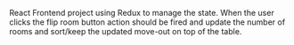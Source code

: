 React Frontend project using Redux to manage the state. When the user clicks the flip room button action should be fired and update the number of rooms and sort/keep the updated move-out on top of the table.
